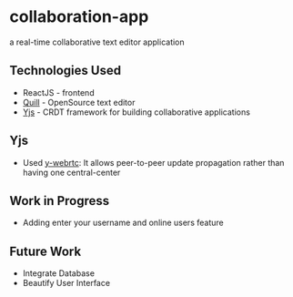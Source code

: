 # collaboration-app
a real-time collaborative text editor application 

## Technologies Used
* ReactJS - frontend
* [Quill](https://quilljs.com/) - OpenSource text editor
* [Yjs](https://docs.yjs.dev/) - CRDT framework for building collaborative applications

## Yjs
* Used [y-webrtc](https://github.com/yjs/y-webrtc): It allows peer-to-peer update propagation rather than having one central-center
## Work in Progress
* Adding enter your username and online users feature

## Future Work
* Integrate Database
* Beautify User Interface
